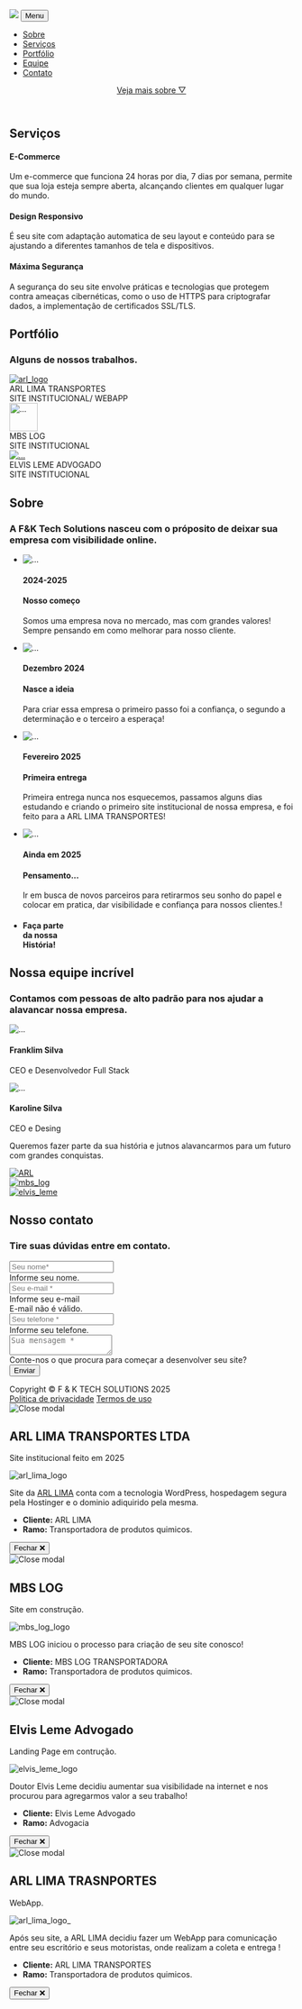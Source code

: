 <?php 
session_start();

?>

<!DOCTYPE html>
<html lang="pt-BR">

<head>
    <meta charset="utf-8" />
    <meta name="viewport" content="width=device-width, initial-scale=1, shrink-to-fit=no" />
    <meta name="description" content="" />
    <meta name="author" content="" />
    <title>F&K Tech Solutions </title>
    <!-- Favicon-->
    <link rel="icon" type="image/x-icon" href="src/assets/img/logo_fek.jpg" />
    <!-- Font Awesome icons (free version)-->
    <script src="../src/js/all.js" crossorigin="anonymous"></script>
    <!-- Google fonts-->
    <link href="https://fonts.googleapis.com/css?family=Montserrat:400,700" rel="stylesheet" type="text/css" />
    <link href="https://fonts.googleapis.com/css?family=Roboto+Slab:400,100,300,700" rel="stylesheet" type="text/css" />
    <!-- Core theme CSS (includes Bootstrap)-->
    <link href="css/styles.css" rel="stylesheet" />
</head>

<body id="page-top">
    <!-- Navigation-->
    <nav class="navbar navbar-expand-lg navbar-dark fixed-top" id="mainNav">
        <div class="container">
            <a class="navbar-brand" href="#page-top"><img src="../src/assets/img/logo_fek1.png" ></a>
                <button class="navbar-toggler" type="button" data-bs-toggle="collapse"
                    data-bs-target="#navbarResponsive" aria-controls="navbarResponsive" aria-expanded="false"
                    aria-label="Toggle navigation">
                    Menu
                    <i class="fas fa-bars ms-1"></i>
                </button>
                <div class="collapse navbar-collapse" id="navbarResponsive">
                    <ul class="navbar-nav text-uppercase ms-auto py-4 py-lg-0">
                        <li class="nav-item"><a class="nav-link" href="#about">Sobre</a></li>
                        <li class="nav-item"><a class="nav-link" href="#services">Serviços</a></li>
                        <li class="nav-item"><a class="nav-link" href="#portfolio">Portfólio</a></li>
                        <li class="nav-item"><a class="nav-link" href="#team">Equipe</a></li>
                        <li class="nav-item"><a class="nav-link" href="#contact">Contato</a></li>
                    </ul>
                </div>
        </div>
    </nav>
    <!-- Masthead-->
    <header class="masthead">
        <div class="container">
            <!-- <div class="masthead-subheading">Bem-vindo a F & K TECH </div>
            <div class="masthead-heading text-uppercase">É um prazer lhe conhecer.</div> -->
            <a class="btn btn-primary btn-xl text-uppercase" href="#services">Veja mais sobre ▽</a>
        </div>
    </header>
    <!-- Services-->
    <section class="page-section" id="services">
        <div class="container">
            <div class="text-center">
                <h2 class="section-heading text-uppercase">Serviços</h2>
                <!-- <h3 class="section-subheading text-muted">Lorem ipsum dolor sit amet consectetur.</h3> -->
            </div>
            <div class="row text-center">
                <div class="col-md-4 fade-in-element">
                    <span class="fa-stack fa-4x">
                        <i class="fas fa-circle fa-stack-2x text-primary"></i>
                        <i class="fas fa-shopping-cart fa-stack-1x fa-inverse"></i>
                    </span>
                    <h4 class="my-3">E-Commerce</h4>
                    <p class="text-muted">Um e-commerce que funciona 24 horas por dia, 7 dias por semana, permite que sua loja esteja sempre aberta, alcançando clientes em qualquer lugar do mundo.</p>
                </div>
                <div class="col-md-4 fade-in-element">
                    <span class="fa-stack fa-4x">
                        <i class="fas fa-circle fa-stack-2x text-primary"></i>
                        <i class="fas fa-laptop fa-stack-1x fa-inverse"></i>
                    </span>
                    <h4 class="my-3">Design Responsivo</h4>
                    <p class="text-muted">É seu site com adaptação automatica de seu layout e conteúdo para se ajustando a diferentes tamanhos de tela e dispositivos.</p>
                </div>
                <div class="col-md-4 fade-in-element">
                    <span class="fa-stack fa-4x">
                        <i class="fas fa-circle fa-stack-2x text-primary"></i>
                        <i class="fas fa-lock fa-stack-1x fa-inverse"></i>
                    </span>
                    <h4 class="my-3">Máxima Segurança</h4>
                    <p class="text-muted">A segurança do seu site envolve práticas e tecnologias que protegem contra ameaças cibernéticas, como o uso de HTTPS para criptografar dados, a implementação de certificados SSL/TLS.</p>
                </div>
            </div>
        </div>
    </section>
    <!-- Portfolio Grid-->
    <section class="page-section bg-light" id="portfolio">
        <div class="container">
            <div class="text-center">
                <h2 class="section-heading text-uppercase">Portfólio</h2>
                <h3 class="section-subheading text-muted">Alguns de nossos trabalhos.</h3>
            </div>
            <div class="row">
                <div class="col-lg-4 col-sm-6 mb-4 fade-in-element">
                    <!-- Portfolio item 1-->
                    <div class="portfolio-item">
                        <a class="portfolio-link" data-bs-toggle="modal" href="#portfolioModal1">
                            <div class="portfolio-hover">
                                <div class="portfolio-hover-content"><i class="fas fa-plus fa-3x"></i></div>
                            </div>
                            <img class="img-fluid" src="../src/assets/img/logos/arl_logo.png" alt="arl_logo" />
                        </a>
                        <div class="portfolio-caption">
                            <div class="portfolio-caption-heading">ARL LIMA TRANSPORTES</div>
                            <div class="portfolio-caption-subheading text-muted">SITE INSTITUCIONAL/ WEBAPP</div>
                        </div>
                    </div>
                </div>
                <div class="col-lg-4 col-sm-6 mb-4 fade-in-element">
                    <!-- Portfolio item 2-->
                    <div class="portfolio-item">
                        <a class="portfolio-link" data-bs-toggle="modal" href="#portfolioModal2">
                            <div class="portfolio-hover">
                                <div class="portfolio-hover-content"><i class="fas fa-plus fa-3x"></i></div>
                            </div>
                            <img class="img-fluid" src="../src/assets/img/portfolio/mbs_log.jpg" alt="..." height="50px"/>
                        </a>
                        <div class="portfolio-caption">
                            <div class="portfolio-caption-heading">MBS LOG</div>
                            <div class="portfolio-caption-subheading text-muted">SITE INSTITUCIONAL</div>
                        </div>
                    </div>
                </div>
                <div class="col-lg-4 col-sm-6 mb-4 fade-in-element">
                    <!-- Portfolio item 3-->
                    <div class="portfolio-item">
                        <a class="portfolio-link" data-bs-toggle="modal" href="#portfolioModal3">
                            <div class="portfolio-hover">
                                <div class="portfolio-hover-content"><i class="fas fa-plus fa-3x"></i></div>
                            </div>
                            <img class="img-fluid" src="../src/assets/img/portfolio/elvis_leme.png" alt="..." />
                        </a>
                        <div class="portfolio-caption">
                            <div class="portfolio-caption-heading">ELVIS LEME ADVOGADO</div>
                            <div class="portfolio-caption-subheading text-muted">SITE INSTITUCIONAL</div>
                        </div>
                    </div>
                </div>
                <!-- <div class="col-lg-4 col-sm-6 mb-4 mb-lg-0 fade-in-element"> -->
                    <!-- Portfolio item 4-->
                    <!-- <div class="portfolio-item">
                        <a class="portfolio-link" data-bs-toggle="modal" href="#portfolioModal4">
                            <div class="portfolio-hover">
                                <div class="portfolio-hover-content"><i class="fas fa-plus fa-3x"></i></div>
                            </div>
                            <img class="img-fluid" src="../src/assets/img/logos/arl_logo.png" alt="..." />
                        </a>
                        <div class="portfolio-caption">
                            <div class="portfolio-caption-heading">ARL LIMA TRANSPORTES</div>
                            <div class="portfolio-caption-subheading text-muted">WebApp</div>
                        </div>
                    </div>
                </div> -->
                <!-- <div class="col-lg-4 col-sm-6 mb-4 mb-sm-0">
                     <div class="portfolio-item">
                        <a class="portfolio-link" data-bs-toggle="modal" href="#portfolioModal5">
                            <div class="portfolio-hover">
                                <div class="portfolio-hover-content"><i class="fas fa-plus fa-3x"></i></div>
                            </div>
                            <img class="img-fluid" src="assets/img/portfolio/5.jpg" alt="..." />
                        </a>
                         <div class="portfolio-caption">
                            <div class="portfolio-caption-heading">Southwest</div>
                            <div class="portfolio-caption-subheading text-muted">Website Design</div>
                        </div>
                    </div>  -->
                </div>
                <!-- <div class="col-lg-4 col-sm-6"> -->
                    <!-- Portfolio item 6-->
                    <!-- <div class="portfolio-item">
                        <a class="portfolio-link" data-bs-toggle="modal" href="#portfolioModal6">
                            <div class="portfolio-hover">
                                <div class="portfolio-hover-content"><i class="fas fa-plus fa-3x"></i></div>
                            </div>
                            <img class="img-fluid" src="assets/img/portfolio/6.jpg" alt="..." />
                        </a>
                        <div class="portfolio-caption">
                            <div class="portfolio-caption-heading">Window</div>
                            <div class="portfolio-caption-subheading text-muted">Photography</div>
                        </div>
                    </div>
                </div> -->
            </div>
        </div>
    </section>
    <!-- About-->
    <section class="page-section" id="about">
        <div class="container">
            <div class="text-center">
                <h2 class="section-heading text-uppercase">Sobre</h2>
                <h3 class="section-subheading text-muted">A F&K Tech Solutions nasceu com o próposito de deixar sua empresa com visibilidade online.</h3>
            </div>
            <ul class="timeline">
                <li>
                    <div class="timeline-image"><img class="rounded-circle img-fluid" src="../src/assets/img/about/start.png"
                            alt="..." /></div>
                    <div class="timeline-panel fade-in-element">
                        <div class="timeline-heading">
                            <h4>2024-2025</h4>
                            <h4 class="subheading">Nosso começo</h4>
                        </div>
                        <div class="timeline-body">
                            <p class="text-muted">Somos uma empresa nova no mercado, mas com grandes valores!
                                                Sempre pensando em como melhorar para nosso cliente. </p>
                        </div>
                    </div>
                </li>
                <li class="timeline-inverted">
                    <div class="timeline-image"><img class="rounded-circle img-fluid" src="../src/assets/img/about/web_dev.jpg"
                            alt="..." /></div>
                    <div class="timeline-panel fade-in-element">
                        <div class="timeline-heading">
                            <h4>Dezembro 2024</h4>
                            <h4 class="subheading">Nasce a ideia</h4>
                        </div>
                        <div class="timeline-body">
                            <p class="text-muted">Para criar essa empresa o primeiro passo foi a confiança, o segundo a determinação e o terceiro a esperaça!</p>
                        </div>
                    </div>
                </li>
                <li>
                    <div class="timeline-image"><img class="rounded-circle img-fluid" src="../src/assets/img/about/verificado.jpg"
                            alt="..." /></div>
                    <div class="timeline-panel fade-in-element">
                        <div class="timeline-heading">
                            <h4>Fevereiro 2025</h4>
                            <h4 class="subheading">Primeira entrega</h4>
                        </div>
                        <div class="timeline-body">
                            <p class="text-muted">Primeira entrega nunca nos esquecemos, passamos alguns dias estudando e criando o primeiro site institucional de nossa empresa, e foi feito para a ARL LIMA TRANSPORTES!</p>
                        </div>
                    </div>
                </li>
                <li class="timeline-inverted">
                    <div class="timeline-image "><img class="rounded-circle img-fluid" src="../src/assets/img/about/foco.jpg"
                            alt="..." /></div>
                    <div class="timeline-panel fade-in-element">
                        <div class="timeline-heading">
                            <h4>Ainda em 2025</h4>
                            <h4 class="subheading">Pensamento...</h4>
                        </div>
                        <div class="timeline-body">
                            <p class="text-muted">Ir em busca de novos parceiros para retirarmos seu sonho do papel e colocar em pratica, dar visibilidade e confiança para nossos clientes.!</p>
                        </div>
                    </div>
                </li>
                <li class="timeline-inverted">
                    <div class="timeline-image">
                        <h4>
                            Faça parte
                            <br />
                            da nossa
                            <br />
                            História!
                        </h4>
                    </div>
                </li>
            </ul>
        </div>
    </section>
    <!-- Team-->
    <section class="page-section bg-light" id="team">
        <div class="container">
            <div class="text-center">
                <h2 class="section-heading text-uppercase">Nossa equipe incrível</h2>
                <h3 class="section-subheading text-muted">Contamos com pessoas de alto padrão para nos ajudar a alavancar nossa empresa.</h3>
            </div>
            <div class="row">
                <div class="col-lg-6">
                    <div class="team-member fade-in-element">
                        <img class="mx-auto rounded-circle" src="../src/assets/img/team/01 103 _MSM8098.jpg.jpg" alt="..." />
                        <h4>Franklim Silva</h4>
                        <p class="text-muted">CEO e Desenvolvedor Full Stack</p>
                        <a class="btn btn-dark btn-social mx-2" href="https://www.instagram.com/fek.tech/" aria-label="Parveen Anand Instagram Profile">
                                <i class="fa-brands fa-instagram"></i></a>
                        <a class="btn btn-dark btn-social mx-2" href="https://www.facebook.com/Franklim.Porfirio.Silva" aria-label="Parveen Anand Facebook Profile"><i
                                class="fab fa-facebook-f"></i></a>
                        <a class="btn btn-dark btn-social mx-2" href="https://www.linkedin.com/in/franklim-silva/" aria-label="Parveen Anand LinkedIn Profile"><i
                                class="fab fa-linkedin-in"></i></a>
                    </div>
                </div>
                <div class="col-lg-6">
                    <div class="team-member fade-in-element">
                        <img class="mx-auto rounded-circle" src="../src/assets/img/team/K.jpg" alt="..." />
                        <h4>Karoline Silva</h4>
                        <p class="text-muted">CEO e Desing</p>
                        <a class="btn btn-dark btn-social mx-2" href="https://www.instagram.com/fek.tech/" aria-label="Parveen Anand Instagram Profile">
                                <i class="fa-brands fa-instagram"></i></a>
                        <a class="btn btn-dark btn-social mx-2" href="https://www.facebook.com/karool.gouveiia"
                            aria-label="Diana Petersen Facebook Profile"><i class="fab fa-facebook-f"></i></a>
                        <a class="btn btn-dark btn-social mx-2" href="https://www.linkedin.com/in/karoline-gouveia-silva/"
                            aria-label="Diana Petersen LinkedIn Profile"><i class="fab fa-linkedin-in"></i></a>
                    </div>
                </div>
                <!-- <div class="col-lg-4">
                    <div class="team-member">
                        <img class="mx-auto rounded-circle" src="assets/img/team/3.jpg" alt="..." />
                        <h4>Larry Parker</h4>
                        <p class="text-muted">Lead Developer</p>
                        <a class="btn btn-dark btn-social mx-2" href="#!" aria-label="Larry Parker Twitter Profile"><i
                                class="fab fa-twitter"></i></a>
                        <a class="btn btn-dark btn-social mx-2" href="#!" aria-label="Larry Parker Facebook Profile"><i
                                class="fab fa-facebook-f"></i></a>
                        <a class="btn btn-dark btn-social mx-2" href="#!" aria-label="Larry Parker LinkedIn Profile"><i
                                class="fab fa-linkedin-in"></i></a>
                    </div>
                </div> -->
            </div>
            <div class="row">
                <div class="col-lg-8 mx-auto text-center">
                    <p class="large text-muted">Queremos fazer parte da sua história e jutnos alavancarmos para um futuro com grandes conquistas.</p>
                </div>
            </div>
        </div>
    </section>
    <!-- Clients-->
    <div class="py-5">
        <div class="container">
            <div class="row align-items-center">
                <div class="col-md-3 col-sm-6 my-3 fade-in-element">
                    <a href="#!"><img class="img-fluid img-brand d-block mx-auto" src="../src/assets/img/logos/arl_logo.png"
                            alt="ARL" aria-label="ARL" /></a>
                </div>
                <div class="col-md-3 col-sm-6 my-3 fade-in-element">
                    <a href="#!"><img class="img-fluid img-brand d-block mx-auto" src="../src/assets/img/logos/mbs_log.jpg"
                            alt="mbs_log" aria-label="mbs_log" /></a>
                </div>
                <div class="col-md-3 col-sm-6 my-3 fade-in-element">
                    <a href="#!"><img class="img-fluid img-brand d-block mx-auto" src="../src/assets/img/logos/elvis_leme.png"
                            alt="elvis_leme" aria-label="elvis_leme" /></a>
                </div>
                <!-- <div class="col-md-3 col-sm-6 my-3">
                    <a href="#!"><img class="img-fluid img-brand d-block mx-auto" src="assets/img/logos/ibm.svg"
                            alt="..." aria-label="IBM Logo" /></a>
                </div> -->
            </div>
        </div>
    </div>
    <!-- Contact-->
    <section class="page-section" id="contact">
        <div class="container">
            <div class="text-center">
                <h2 class="section-heading text-uppercase">Nosso contato</h2>
                <h3 class="section-subheading text-muted">Tire suas dúvidas entre em contato.</h3>
            </div>
            <form id="contactForm" method="post" action="enviar.php">
                <div class="row align-items-stretch mb-5">
                    <div class="col-md-6">
                        <div class="form-group">
                            <!-- Name input-->
                            <input class="form-control" id="nome" type="text" placeholder="Seu nome*"
                                data-sb-validations="required" name="nome"/>
                            <div class="invalid-feedback" data-sb-feedback="nome:required">Informe seu nome.</div>
                        </div>
                        <div class="form-group">
                            <!-- Email address input-->
                            <input class="form-control" id="email" type="email" placeholder="Seu e-mail *"
                                data-sb-validations="required,email" name="email" />
                            <div class="invalid-feedback" data-sb-feedback="email:required">Informe seu e-mail</div>
                            <div class="invalid-feedback" data-sb-feedback="email:email">E-mail não é válido.</div>
                        </div>
                        <div class="form-group mb-md-0">
                            <!-- Phone number input-->
                            <input class="form-control" id="telefone" type="tel" placeholder="Seu telefone *"
                                data-sb-validations="required" name="telefone" />
                            <div class="invalid-feedback" data-sb-feedback="telefone:required">Informe seu telefone.
                            </div>
                        </div>
                    </div>
                    <div class="col-md-6">
                        <div class="form-group form-group-textarea mb-md-0">
                            <!-- Message input-->
                            <textarea class="form-control" id="messagem" placeholder="Sua mensagem *"
                                data-sb-validations="required" name="mensagem"></textarea>
                            <div class="invalid-feedback" data-sb-feedback="messagem:required">Conte-nos o que procura para começar a desenvolver seu site?
                            </div>
                        </div>
                    </div>
                </div>
                <div class="text-center"><button class="btn btn-primary btn-xl text-uppercase"
                        id="submitButton" type="submit">Enviar</button></div>
            </form>
        </div>
    </section>
    <!-- Footer-->
    <footer class="footer py-4">
        <div class="container">
            <div class="row align-items-center">
                <div class="col-lg-4 text-lg-start">Copyright &copy; F & K TECH SOLUTIONS 2025</div>
                <div class="col-lg-4 my-3 my-lg-0">
                    <!-- <a class="btn btn-dark btn-social mx-2" href="#!" aria-label="Twitter"><i
                            class="fab fa-twitter"></i></a> -->
                     <a class="btn btn-dark btn-social mx-2" href="https://www.instagram.com/fek.tech/" aria-label="Twitter">
                                    <i class="fa-brands fa-instagram"></i></a> 
                    <a class="btn btn-dark btn-social mx-2" href="https://www.facebook.com/Franklim.Porfirio.Silva" aria-label="Facebook"><i
                            class="fab fa-facebook-f"></i></a>
                    <a class="btn btn-dark btn-social mx-2" href="https://www.linkedin.com/in/franklim-silva/" aria-label="LinkedIn"><i
                            class="fab fa-linkedin-in"></i></a>
                </div>
                <div class="col-lg-4 text-lg-end">
                    <a class="link-dark text-decoration-none me-3" href="#!">Politica de privacidade</a>
                    <a class="link-dark text-decoration-none" href="#!">Termos de uso</a>
                </div>
            </div>
        </div>
    </footer>
    <!-- Portfolio Modals-->
    <!-- Portfolio item 1 modal popup-->
    <div class="portfolio-modal modal fade" id="portfolioModal1" tabindex="-1" role="dialog" aria-hidden="true">
        <div class="modal-dialog">
            <div class="modal-content">
                <div class="close-modal" data-bs-dismiss="modal"><img src="assets/img/close-icon.svg"
                        alt="Close modal" /></div>
                <div class="container">
                    <div class="row justify-content-center">
                        <div class="col-lg-8">
                            <div class="modal-body">
                                <!-- Project details-->
                                <h2 class="text-uppercase">ARL LIMA TRANSPORTES LTDA</h2>
                                <p class="item-intro text-muted">Site institucional feito em 2025</p>
                                <img class="img-fluid d-block mx-auto" src="../src/assets/img/logos/arllima.jpeg" alt="arl_lima_logo" />
                                <p>Site da <a href="www.arllimatransportes.com.br"> ARL LIMA</a> conta com a tecnologia WordPress, hospedagem segura pela Hostinger e o dominio adiquirido pela mesma.</p>
                                <ul class="list-inline">
                                    <li>
                                        <strong>Cliente:</strong>
                                        ARL LIMA
                                    </li>
                                    <li>
                                        <strong>Ramo:</strong>
                                        Transportadora de produtos quimicos.
                                    </li>
                                </ul>
                                <button class="btn btn-primary btn-xl text-uppercase" data-bs-dismiss="modal"
                                    type="button">
                                    <!-- <i class="fas fa-xmark me-1"></i> -->
                                    Fechar ❌
                                </button>
                            </div>
                        </div>
                    </div>
                </div>
            </div>
        </div>
    </div>
    <!-- Portfolio item 2 modal popup-->
    <div class="portfolio-modal modal fade" id="portfolioModal2" tabindex="-1" role="dialog" aria-hidden="true">
        <div class="modal-dialog">
            <div class="modal-content">
                <div class="close-modal" data-bs-dismiss="modal"><img src="assets/img/close-icon.svg"
                        alt="Close modal" /></div>
                <div class="container">
                    <div class="row justify-content-center">
                        <div class="col-lg-8">
                            <div class="modal-body">
                                <!-- Project details-->
                                <h2 class="text-uppercase">MBS LOG</h2>
                                <p class="item-intro text-muted">Site em construção.</p>
                                <img class="img-fluid d-block mx-auto" src="../src/assets/img/logos/mbs_log.jpg" alt="mbs_log_logo" />
                                <p>MBS LOG iniciou o processo para criação de seu site conosco! </p>
                                <ul class="list-inline">
                                    <li>
                                        <strong>Cliente:</strong>
                                        MBS LOG TRANSPORTADORA
                                    </li>
                                    <li>
                                        <strong>Ramo:</strong>
                                        Transportadora de produtos quimicos.
                                    </li>
                                </ul>
                                <button class="btn btn-primary btn-xl text-uppercase" data-bs-dismiss="modal"
                                    type="button">
                                    <!-- <i class="fas fa-xmark me-1"></i> -->
                                    Fechar ❌
                                </button>
                            </div>
                        </div>
                    </div>
                </div>
            </div>
        </div>
    </div>
    <!-- Portfolio item 3 modal popup-->
    <div class="portfolio-modal modal fade" id="portfolioModal3" tabindex="-1" role="dialog" aria-hidden="true">
        <div class="modal-dialog">
            <div class="modal-content">
                <div class="close-modal" data-bs-dismiss="modal"><img src="assets/img/close-icon.svg"
                        alt="Close modal" /></div>
                <div class="container">
                    <div class="row justify-content-center">
                        <div class="col-lg-8">
                            <div class="modal-body">
                                <!-- Project details-->
                                <h2 class="text-uppercase">Elvis Leme Advogado</h2>
                                <p class="item-intro text-muted">Landing Page em contrução.</p>
                                <img class="img-fluid d-block mx-auto" src="../src/assets/img/logos/elvis_leme.png" alt="elvis_leme_logo" />
                                <p>Doutor Elvis Leme decidiu aumentar sua visibilidade na internet e nos procurou para agregarmos valor a seu trabalho!</p>
                                <ul class="list-inline">
                                    <li>
                                        <strong>Cliente:</strong>
                                        Elvis Leme Advogado
                                    </li>
                                    <li>
                                        <strong>Ramo:</strong>
                                        Advogacia
                                    </li>
                                </ul>
                                <button class="btn btn-primary btn-xl text-uppercase" data-bs-dismiss="modal"
                                    type="button">
                                    <!-- <i class="fas fa-xmark me-1"></i> -->
                                    Fechar ❌
                                </button>
                            </div>
                        </div>
                    </div>
                </div>
            </div>
        </div>
    </div>
    <!-- Portfolio item 4 modal popup-->
    <div class="portfolio-modal modal fade" id="portfolioModal4" tabindex="-1" role="dialog" aria-hidden="true">
        <div class="modal-dialog">
            <div class="modal-content">
                <div class="close-modal" data-bs-dismiss="modal"><img src="assets/img/close-icon.svg"
                        alt="Close modal" /></div>
                <div class="container">
                    <div class="row justify-content-center">
                        <div class="col-lg-8">
                            <div class="modal-body">
                                <!-- Project details-->
                                <h2 class="text-uppercase">ARL LIMA TRASNPORTES</h2>
                                <p class="item-intro text-muted">WebApp.</p>
                                <img class="img-fluid d-block mx-auto" src="../src/assets/img/logos/arllima.jpeg" alt="arl_lima_logo_" />
                                <p>Após seu site, a ARL LIMA decidiu fazer um WebApp para comunicação entre seu escritório e seus motoristas, onde realizam a coleta e entrega !</p>
                                <ul class="list-inline">
                                    <li>
                                        <strong>Cliente:</strong>
                                        ARL LIMA TRANSPORTES
                                    </li>
                                    <li>
                                        <strong>Ramo:</strong>
                                        Transportadora de produtos quimicos.
                                    </li>
                                </ul>
                                <button class="btn btn-primary btn-xl text-uppercase" data-bs-dismiss="modal"
                                    type="button">
                                    <!-- <i class="fas fa-xmark me-1"></i> -->
                                Fechar ❌
                                </button>
                            </div>
                        </div>
                    </div>
                </div>
            </div>
        </div>
    </div>
    <!-- Portfolio item 5 modal popup-->
    <!-- <div class="portfolio-modal modal fade" id="portfolioModal5" tabindex="-1" role="dialog" aria-hidden="true">
        <div class="modal-dialog">
            <div class="modal-content">
                <div class="close-modal" data-bs-dismiss="modal"><img src="assets/img/close-icon.svg"
                        alt="Close modal" /></div>
                <div class="container">
                    <div class="row justify-content-center">
                        <div class="col-lg-8">
                            <div class="modal-body">
                                 Project details
                                <h2 class="text-uppercase">Project Name</h2>
                                <p class="item-intro text-muted">Lorem ipsum dolor sit amet consectetur.</p>
                                <img class="img-fluid d-block mx-auto" src="assets/img/portfolio/5.jpg" alt="..." />
                                <p>Use this area to describe your project. Lorem ipsum dolor sit amet, consectetur
                                    adipisicing elit. Est blanditiis dolorem culpa incidunt minus dignissimos deserunt
                                    repellat aperiam quasi sunt officia expedita beatae cupiditate, maiores repudiandae,
                                    nostrum, reiciendis facere nemo!</p>
                                <ul class="list-inline">
                                    <li>
                                        <strong>Client:</strong>
                                        Southwest
                                    </li>
                                    <li>
                                        <strong>Category:</strong>
                                        Website Design
                                    </li>
                                </ul>
                                <button class="btn btn-primary btn-xl text-uppercase" data-bs-dismiss="modal"
                                    type="button">
                                    <i class="fas fa-xmark me-1"></i>
                                    Close Project
                                </button>
                            </div>
                        </div>
                    </div>
                </div>
            </div>
        </div>
    </div> -->
    <!-- Portfolio item 6 modal popup-->
    <!-- <div class="portfolio-modal modal fade" id="portfolioModal6" tabindex="-1" role="dialog" aria-hidden="true">
        <div class="modal-dialog">
            <div class="modal-content">
                <div class="close-modal" data-bs-dismiss="modal"><img src="assets/img/close-icon.svg"
                        alt="Close modal" /></div>
                <div class="container">
                    <div class="row justify-content-center">
                        <div class="col-lg-8">
                            <div class="modal-body">
                                <h2 class="text-uppercase">Project Name</h2>
                                <p class="item-intro text-muted">Lorem ipsum dolor sit amet consectetur.</p>
                                <img class="img-fluid d-block mx-auto" src="assets/img/portfolio/6.jpg" alt="..." />
                                <p>Use this area to describe your project. Lorem ipsum dolor sit amet, consectetur
                                    adipisicing elit. Est blanditiis dolorem culpa incidunt minus dignissimos deserunt
                                    repellat aperiam quasi sunt officia expedita beatae cupiditate, maiores repudiandae,
                                    nostrum, reiciendis facere nemo!</p>
                                <ul class="list-inline">
                                    <li>
                                        <strong>Client:</strong>
                                        Window
                                    </li>
                                    <li>
                                        <strong>Category:</strong>
                                        Photography
                                    </li>
                                </ul>
                                <button class="btn btn-primary btn-xl text-uppercase" data-bs-dismiss="modal"
                                    type="button">
                                    <i class="fas fa-xmark me-1"></i>
                                    Close Project
                                </button>
                            </div>
                        </div>
                    </div>
                </div>
            </div>
        </div>
    </div> -->
    <!-- Bootstrap core JS-->
    <script src="../src/js/bootstrap.bundle.min.js"></script>
    <!-- Core theme JS-->
    <script src="js/scripts.js"></script>
    <!-- * * * * * * * * * * * * * * * * * * * * * * * * * * * * * * * * * * * * * * * *-->
    <!-- * *                               SB Forms JS                               * *-->
    <!-- * * Activate your form at https://startbootstrap.com/solution/contact-forms * *-->
    <!-- * * * * * * * * * * * * * * * * * * * * * * * * * * * * * * * * * * * * * * * *-->
    <script src="../src/js/sb-forms-0.4.1.js"></script>
    <script>
            document.addEventListener('DOMContentLoaded', () => {
        const elements = document.querySelectorAll('.fade-in-element');

        const observer = new IntersectionObserver((entries) => {
            entries.forEach(entry => {
                if (entry.isIntersecting) {
                    entry.target.classList.add('is-visible');
                    observer.unobserve(entry.target); // Optional: stop observing once visible
                }
            });
        }, {
            threshold: 0.5 // Trigger when 20% of the element is visible
        });

        elements.forEach(element => {
            observer.observe(element);
        });
    });
    </script>
</body>

</html>
